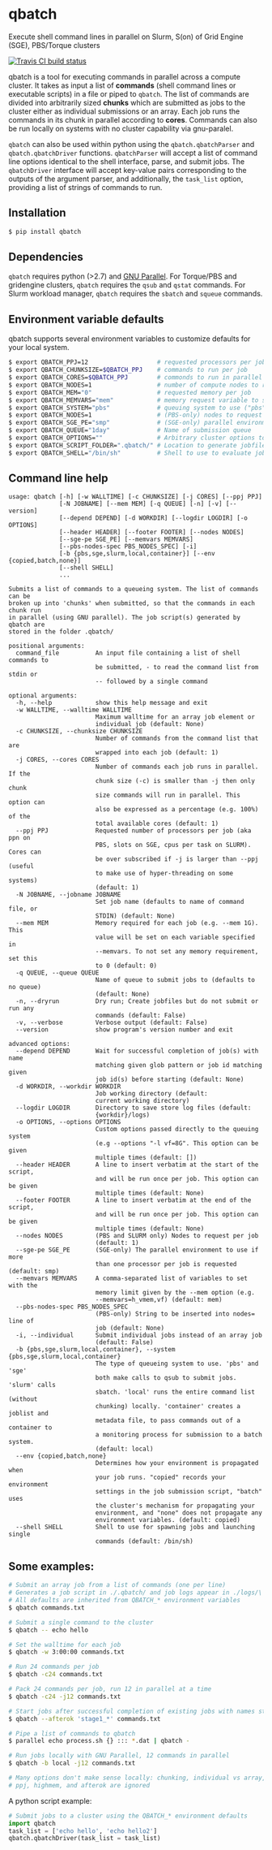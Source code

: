 # qbatch
Execute shell command lines in parallel on Slurm, S(on) of Grid Engine (SGE),
PBS/Torque clusters

[![Travis CI build status](https://travis-ci.org/pipitone/qbatch.svg?branch=master)](https://travis-ci.org/pipitone/qbatch)

qbatch is a tool for executing commands in parallel across a compute cluster.
It takes as input a list of **commands** (shell command lines or executable
scripts) in a file or piped to ``qbatch``. The list of commands are divided into
arbitrarily sized **chunks** which are submitted as jobs to the cluster either as
individual submissions or an array. Each job runs the commands in its chunk in
parallel according to **cores**. Commands can also be run locally on systems
with no cluster capability via gnu-paralel.

``qbatch`` can also be used within python using the ``qbatch.qbatchParser`` and
``qbatch.qbatchDriver`` functions. ``qbatchParser`` will accept a list of
command line options identical to the shell interface, parse, and submit jobs.
The ``qbatchDriver`` interface will accept key-value pairs
corresponding to the outputs of the argument parser, and additionally, the
``task_list`` option, providing a list of strings of commands to run.

## Installation

```sh
$ pip install qbatch
```

## Dependencies
``qbatch`` requires python (>2.7) and [GNU Parallel](https://gnu.org/s/parallel).
For Torque/PBS and gridengine clusters, ``qbatch`` requires the ``qsub`` and
``qstat`` commands. For Slurm workload manager, ``qbatch`` requires the
``sbatch`` and ``squeue`` commands.

## Environment variable defaults
qbatch supports several environment variables to customize defaults for your
local system.

```sh
$ export QBATCH_PPJ=12                   # requested processors per job
$ export QBATCH_CHUNKSIZE=$QBATCH_PPJ    # commands to run per job
$ export QBATCH_CORES=$QBATCH_PPJ        # commonds to run in parallel per job
$ export QBATCH_NODES=1                  # number of compute nodes to request for the job, typically for MPI jobs
$ export QBATCH_MEM="0"                  # requested memory per job
$ export QBATCH_MEMVARS="mem"            # memory request variable to set
$ export QBATCH_SYSTEM="pbs"             # queuing system to use ("pbs", "sge","slurm", or "local")
$ export QBATCH_NODES=1                  # (PBS-only) nodes to request per job
$ export QBATCH_SGE_PE="smp"             # (SGE-only) parallel environment name
$ export QBATCH_QUEUE="1day"             # Name of submission queue
$ export QBATCH_OPTIONS=""               # Arbitrary cluster options to embed in all jobs
$ export QBATCH_SCRIPT_FOLDER=".qbatch/" # Location to generate jobfiles for submission
$ export QBATCH_SHELL="/bin/sh"          # Shell to use to evaluate jobfile
```

## Command line help

```
usage: qbatch [-h] [-w WALLTIME] [-c CHUNKSIZE] [-j CORES] [--ppj PPJ]
              [-N JOBNAME] [--mem MEM] [-q QUEUE] [-n] [-v] [--version]
              [--depend DEPEND] [-d WORKDIR] [--logdir LOGDIR] [-o OPTIONS]
              [--header HEADER] [--footer FOOTER] [--nodes NODES]
              [--sge-pe SGE_PE] [--memvars MEMVARS]
              [--pbs-nodes-spec PBS_NODES_SPEC] [-i]
              [-b {pbs,sge,slurm,local,container}] [--env {copied,batch,none}]
              [--shell SHELL]
              ...

Submits a list of commands to a queueing system. The list of commands can be
broken up into 'chunks' when submitted, so that the commands in each chunk run
in parallel (using GNU parallel). The job script(s) generated by qbatch are
stored in the folder .qbatch/

positional arguments:
  command_file          An input file containing a list of shell commands to
                        be submitted, - to read the command list from stdin or
                        -- followed by a single command

optional arguments:
  -h, --help            show this help message and exit
  -w WALLTIME, --walltime WALLTIME
                        Maximum walltime for an array job element or
                        individual job (default: None)
  -c CHUNKSIZE, --chunksize CHUNKSIZE
                        Number of commands from the command list that are
                        wrapped into each job (default: 1)
  -j CORES, --cores CORES
                        Number of commands each job runs in parallel. If the
                        chunk size (-c) is smaller than -j then only chunk
                        size commands will run in parallel. This option can
                        also be expressed as a percentage (e.g. 100%) of the
                        total available cores (default: 1)
  --ppj PPJ             Requested number of processors per job (aka ppn on
                        PBS, slots on SGE, cpus per task on SLURM). Cores can
                        be over subscribed if -j is larger than --ppj (useful
                        to make use of hyper-threading on some systems)
                        (default: 1)
  -N JOBNAME, --jobname JOBNAME
                        Set job name (defaults to name of command file, or
                        STDIN) (default: None)
  --mem MEM             Memory required for each job (e.g. --mem 1G). This
                        value will be set on each variable specified in
                        --memvars. To not set any memory requirement, set this
                        to 0 (default: 0)
  -q QUEUE, --queue QUEUE
                        Name of queue to submit jobs to (defaults to no queue)
                        (default: None)
  -n, --dryrun          Dry run; Create jobfiles but do not submit or run any
                        commands (default: False)
  -v, --verbose         Verbose output (default: False)
  --version             show program's version number and exit

advanced options:
  --depend DEPEND       Wait for successful completion of job(s) with name
                        matching given glob pattern or job id matching given
                        job id(s) before starting (default: None)
  -d WORKDIR, --workdir WORKDIR
                        Job working directory (default:
                        current working directory)
  --logdir LOGDIR       Directory to save store log files (default:
                        {workdir}/logs)
  -o OPTIONS, --options OPTIONS
                        Custom options passed directly to the queuing system
                        (e.g --options "-l vf=8G". This option can be given
                        multiple times (default: [])
  --header HEADER       A line to insert verbatim at the start of the script,
                        and will be run once per job. This option can be given
                        multiple times (default: None)
  --footer FOOTER       A line to insert verbatim at the end of the script,
                        and will be run once per job. This option can be given
                        multiple times (default: None)
  --nodes NODES         (PBS and SLURM only) Nodes to request per job
                        (default: 1)
  --sge-pe SGE_PE       (SGE-only) The parallel environment to use if more
                        than one processor per job is requested (default: smp)
  --memvars MEMVARS     A comma-separated list of variables to set with the
                        memory limit given by the --mem option (e.g.
                        --memvars=h_vmem,vf) (default: mem)
  --pbs-nodes-spec PBS_NODES_SPEC
                        (PBS-only) String to be inserted into nodes= line of
                        job (default: None)
  -i, --individual      Submit individual jobs instead of an array job
                        (default: False)
  -b {pbs,sge,slurm,local,container}, --system {pbs,sge,slurm,local,container}
                        The type of queueing system to use. 'pbs' and 'sge'
                        both make calls to qsub to submit jobs. 'slurm' calls
                        sbatch. 'local' runs the entire command list (without
                        chunking) locally. 'container' creates a joblist and
                        metadata file, to pass commands out of a container to
                        a monitoring process for submission to a batch system.
                        (default: local)
  --env {copied,batch,none}
                        Determines how your environment is propagated when
                        your job runs. "copied" records your environment
                        settings in the job submission script, "batch" uses
                        the cluster's mechanism for propagating your
                        environment, and "none" does not propagate any
                        environment variables. (default: copied)
  --shell SHELL         Shell to use for spawning jobs and launching single
                        commands (default: /bin/sh)
```

## Some examples:
```sh
# Submit an array job from a list of commands (one per line)
# Generates a job script in ./.qbatch/ and job logs appear in ./logs/\
# All defaults are inherited from QBATCH_* environment variables
$ qbatch commands.txt

# Submit a single command to the cluster
$ qbatch -- echo hello

# Set the walltime for each job
$ qbatch -w 3:00:00 commands.txt

# Run 24 commands per job
$ qbatch -c24 commands.txt

# Pack 24 commands per job, run 12 in parallel at a time
$ qbatch -c24 -j12 commands.txt

# Start jobs after successful completion of existing jobs with names starting with "stage1_"
$ qbatch --afterok 'stage1_*' commands.txt

# Pipe a list of commands to qbatch
$ parallel echo process.sh {} ::: *.dat | qbatch -

# Run jobs locally with GNU Parallel, 12 commands in parallel
$ qbatch -b local -j12 commands.txt

# Many options don't make sense locally: chunking, individual vs array, nodes,
# ppj, highmem, and afterok are ignored
```

A python script example:
```python
# Submit jobs to a cluster using the QBATCH_* environment defaults
import qbatch
task_list = ['echo hello', 'echo hello2']
qbatch.qbatchDriver(task_list = task_list)

```

